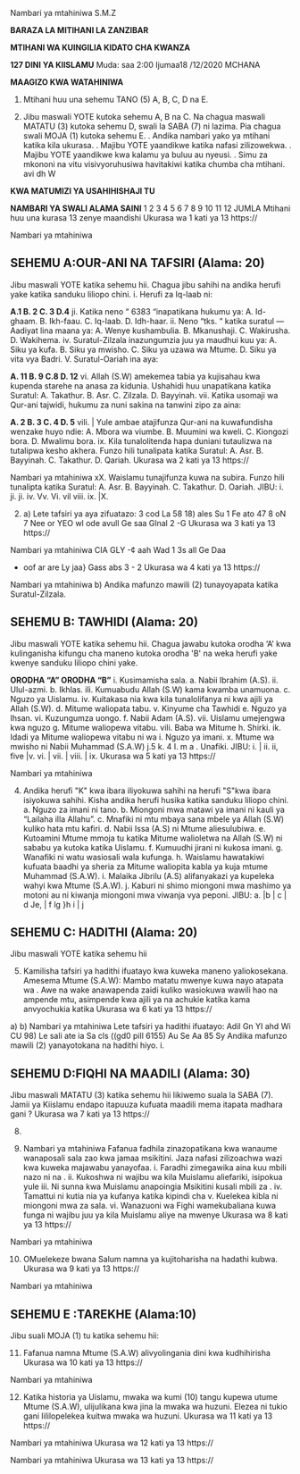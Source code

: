 Nambari ya mtahiniwa
S.M.Z

**BARAZA LA MITIHANI LA ZANZIBAR**

**MTIHANI WA KUINGILIA KIDATO CHA KWANZA**

**127 DINI YA KIISLAMU**
Muda: saa 2:00 Ijumaa18 /12/2020 MCHANA

**MAAGIZO KWA WATAHINIWA**

1. Mtihani huu una sehemu TANO (5) A, B, C, D na E.

2. Jibu maswali YOTE kutoka sehemu A, B na C. Na chagua maswali
MATATU (3) kutoka sehemu D, swali la SABA (7) ni lazima. Pia chagua swali MOJA (1) kutoka sehemu E.
. Andika nambari yako ya mtihani katika kila ukurasa.
. Majibu YOTE yaandikwe katika nafasi zilizowekwa.
. Majibu YOTE yaandikwe kwa kalamu ya buluu au nyeusi.
. Simu za mkononi na vitu visivyoruhusiwa havitakiwi katika chumba cha mtihani.
avi dh W

**KWA MATUMIZI YA USAHIHISHAJI TU**

**NAMBARI YA SWALI ALAMA SAINI**
1
2
3
4
5
6
7
8
9
10
11
12
JUMLA
Mtihani huu una kurasa 13 zenye maandishi
Ukurasa wa 1 kati ya 13
https://

Nambari ya mtahiniwa

## SEHEMU A:OUR-ANI NA TAFSIRI (Alama: 20)
Jibu maswali YOTE katika sehemu hii.
Chagua jibu sahihi na andika herufi yake katika sanduku liliopo chini.
i. Herufi za Iq-laab ni:

**A.1 B. 2 C. 3 D.4**
ji. Katika neno “ 6383 “inapatikana hukumu ya:
A. Id-ghaam. B. Ikh-faau. C. Iq-laab. D. Idh-haar.
ii. Neno “tks. “ katika suratul —Aadiyat lina maana ya:
A. Wenye kushambulia. B. Mkanushaji.
C. Wakirusha. D. Wakihema.
iv. Suratul-Zilzala inazungumzia juu ya maudhui kuu ya:
A. Siku ya kufa. B. Siku ya mwisho.
C. Siku ya uzawa wa Mtume. D. Siku ya vita vya Badri.
V. Suratul-Oariah ina aya:

**A. 11 B. 9 C.8 D. 12**
vi. Allah (S.W) amekemea tabia ya kujisahau kwa kupenda starehe na anasa za kidunia. Ushahidi huu unapatikana katika Suratul:
A. Takathur. B. Asr. C. Zilzala. D. Bayyinah.
vii. Katika usomaji wa Qur-ani tajwidi, hukumu za nuni sakina na tanwini zipo za aina:

**A. 2 B. 3 C. 4 D. 5**
vili. | Yule ambae atajifunza Qur-ani na kuwafundisha wenzake huyo ndie:
A. Mbora wa viumbe. B. Muumini wa kweli.
C. Kiongozi bora. D. Mwalimu bora.
ix. Kila tunalolitenda hapa duniani tutaulizwa na tutalipwa kesho akhera. Funzo hili tunalipata katika Suratul:
A. Asr. B. Bayyinah. C. Takathur. D. Qariah.
Ukurasa wa 2 kati ya 13
https://

Nambari ya mtahiniwa xX. Waislamu tunajifunza kuwa na subira. Funzo hili tunalipta katika
Suratul:
A. Asr. B. Bayyinah. C. Takathur. D. Oariah.
JIBU:
i. ji. ji. iv. Vv. Vi. vil viii. ix. |X.

2. a) Lete tafsiri ya aya zifuatazo:
3 cod La 58 18) ales Su 1
Fe ato 47 8
oN 7 Nee or YEO wl ode avull Ge saa Glnal 2 -G
Ukurasa wa 3 kati ya 13
https://

Nambari ya mtahiniwa
CIA GLY -¢
aah Wad 1 3s all Ge Daa
- oof ar are
Ly jaa} Gass abs 3 - 2
Ukurasa wa 4 kati ya 13
https://

Nambari ya mtahiniwa b) Andika mafunzo mawili (2) tunayoyapata katika Suratul-Zilzala.

## SEHEMU B: TAWHIDI (Alama: 20)
Jibu maswali YOTE katika sehemu hii.
Chagua jawabu kutoka orodha ‘A’ kwa kulinganisha kifungu cha maneno kutoka orodha 'B' na weka herufi yake kwenye sanduku liliopo chini yake.

**ORODHA “A” ORODHA “B”**
i. Kusimamisha sala. a. Nabii Ibrahim (A.S).
ii. Ulul-azmi. b. Ikhlas.
ili. Kumuabudu Allah (S.W) kama kwamba unamuona.
c. Nguzo ya Uislamu.
iv. Kuitakasa nia kwa kila tunalolifanya ni kwa ajili ya Allah (S.W).
d. Mitume waliopata tabu.
v. Kinyume cha Tawhidi e. Nguzo ya Ihsan.
vi. Kuzungumza uongo.
f. Nabii Adam (A.S).
vii. Uislamu umejengwa kwa nguzo g. Mitume waliopewa vitabu.
vili. Baba wa Mitume h. Shirki.
ik. Idadi ya Mitume waliopewa vitabu ni wa i. Nguzo ya imani.
x. Mtume wa mwisho ni
Nabii Muhammad (S.A.W)
j.5
k. 4
I.
m a
. Unafiki.
JIBU:
i. | ii. ii, five |v.
vi. | vii.
| viii. | ix.
Ukurasa wa 5 kati ya 13
https://

Nambari ya mtahiniwa

4. Andika herufi "K" kwa ibara iliyokuwa sahihi na herufi "S"kwa ibara isiyokuwa sahihi. Kisha andika herufi husika katika sanduku liliopo chini.
a. Nguzo za imani ni tano.
b. Miongoni mwa matawi ya imani ni kauli ya “Lailaha illa Allahu”.
c. Mnafiki ni mtu mbaya sana mbele ya Allah (S.W) kuliko hata mtu kafiri.
d. Nabii Issa (A.S) ni Mtume aliesulubiwa.
e. Kutoamini Mtume mmoja tu katika Mitume walioletwa na Allah (S.W) ni sababu ya kutoka katika Uislamu.
f. Kumuudhi jirani ni kukosa imani.
g. Wanafiki ni watu wasiosali wala kufunga.
h. Waislamu hawatakiwi kufuata baadhi ya sheria za Mitume waliopita kabla ya kuja mtume Muhammad (S.A.W).
i. Malaika Jibrilu (A.S) alifanyakazi ya kupeleka wahyi kwa Mtume (S.A.W).
j. Kaburi ni shimo miongoni mwa mashimo ya motoni au ni kiwanja miongoni mwa viwanja vya peponi.
JIBU:
a. |b | c | d Je, | f lg }h i | j

## SEHEMU C: HADITHI (Alama: 20)
Jibu maswali YOTE katika sehemu hii

5. Kamilisha tafsiri ya hadithi ifuatayo kwa kuweka maneno yaliokosekana.
Amesema Mtume (S.A.W): Mambo matatu mwenye kuwa nayo atapata wa . Awe na wake anawapenda zaidi kuliko wasiokuwa wawili hao na ampende mtu, asimpende kwa ajili ya na achukie katika kama anvyochukia katika
Ukurasa wa 6 kati ya 13
https://

a)
b)
Nambari ya mtahiniwa
Lete tafsiri ya hadithi ifuatayo:
Adil Gn YI ahd Wi CU 98) Le sali ate ia Sa cls
((gd0 pill 6155) Au Se Aa 85 Sy
Andika mafunzo mawili (2) yanayotokana na hadithi hiyo.
i.

## SEHEMU D:FIQHI NA MAADILI (Alama: 30)
Jibu maswali MATATU (3) katika sehemu hii likiwemo suala la
SABA (7).
Jamii ya Kiislamu endapo itapuuza kufuata maadili mema itapata madhara gani ?
Ukurasa wa 7 kati ya 13
https://

8.

9. Nambari ya mtahiniwa
Fafanua fadhila zinazopatikana kwa wanaume wanaposali sala zao kwa jamaa msikitini.
Jaza nafasi zilizoachwa wazi kwa kuweka majawabu yanayofaa.
i. Faradhi zimegawika aina kuu mbili nazo ni na .
ii. Kukoshwa ni wajibu wa kila Muislamu aliefariki, isipokua yule iii. Ni sunna kwa Muislamu anapoingia Msikitini kusali mbili za .
iv. Tamattui ni kutia nia ya kufanya katika kipindi cha v. Kuelekea kibla ni miongoni mwa za sala.
vi. Wanazuoni wa Fighi wamekubaliana kuwa funga ni wajibu juu ya kila
Muislamu aliye na mwenye
Ukurasa wa 8 kati ya 13
https://

Nambari ya mtahiniwa

10. OMuelekeze bwana Salum namna ya kujitoharisha na hadathi kubwa.
Ukurasa wa 9 kati ya 13
https://

Nambari ya mtahiniwa

## SEHEMU E :TAREKHE (Alama:10)
Jibu suali MOJA (1) tu katika sehemu hii:

11. Fafanua namna Mtume (S.A.W) alivyolingania dini kwa kudhihirisha
Ukurasa wa 10 kati ya 13
https://

Nambari ya mtahiniwa

12. Katika historia ya Uislamu, mwaka wa kumi (10) tangu kupewa utume
Mtume (S.A.W), ulijulikana kwa jina la mwaka wa huzuni. Elezea ni tukio gani lililopelekea kuitwa mwaka wa huzuni.
Ukurasa wa 11 kati ya 13
https://

Nambari ya mtahiniwa
Ukurasa wa 12 kati ya 13
https://

Nambari ya mtahiniwa
Ukurasa wa 13 kati ya 13
https://